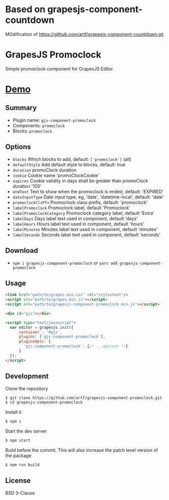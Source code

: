 # Based on grapesjs-component-countdown
MOdification of https://github.com/artf/grapesjs-component-countdown.git

# GrapesJS Promoclock

Simple promoclock component for GrapesJS Editor

# [Demo](http://grapesjs.com/demo.html)





## Summary

* Plugin name: `gjs-component-promoclock`
* Components: `promoclock`
* Blocks: `promoclock`





## Options

* `blocks` Which blocks to add, default: `['promoclock']` (all)
* `defaultStyle` Add default style to blocks, default: true
* `duration` promoClock duration
* `cookie` Cookie name 'promoClockCookie'
* `expires` Cookie validity in days shall be greater than promoClock duration '100'
* `endText` Text to show when the promoclock is ended, default: 'EXPIRED'
* `dateInputType` Date input type, eg, 'date', 'datetime-local', default: 'date'
* `promoclockClsPfx` Promoclock class prefix, default: 'promoclock'
* `labelPromoclock` Promoclock label, default 'Promoclock'
* `labelPromoclockCategory` Promoclock category label, default 'Extra'
* `labelDays` Days label text used in component, default 'days'
* `labelHours` Hours label text used in component, default 'hours'
* `labelMinutes` Minutes label text used in component, default 'minutes'
* `labelSeconds` Seconds label text used in component, default 'seconds'





## Download

* `npm i grapesjs-component-promoclock` or `yarn add grapesjs-component-promoclock`





## Usage

```html
<link href="path/to/grapes.min.css" rel="stylesheet"/>
<script src="path/to/grapes.min.js"></script>
<script src="path/to/grapesjs-component-promoclock.min.js"></script>

<div id="gjs"></div>

<script type="text/javascript">
  var editor = grapesjs.init({
      container : '#gjs',
      plugins: ['gjs-component-promoclock'],
      pluginsOpts: {
        'gjs-component-promoclock': {/* ...options */}
      }
  });
</script>
```





## Development

Clone the repository

```sh
$ git clone https://github.com/artf/grapesjs-component-promoclock.git
$ cd grapesjs-component-promoclock
```

Install it

```sh
$ npm i
```

Start the dev server

```sh
$ npm start
```

Build before the commit. This will also increase the patch level version of the package

```sh
$ npm run build
```





## License

BSD 3-Clause
